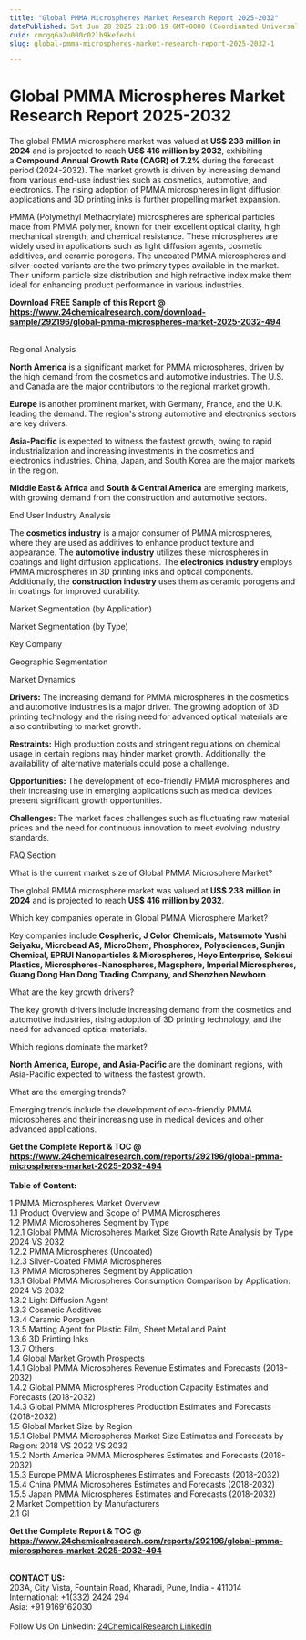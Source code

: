 ```yaml
---
title: "Global PMMA Microspheres Market Research Report 2025-2032"
datePublished: Sat Jun 28 2025 21:00:19 GMT+0000 (Coordinated Universal Time)
cuid: cmcgq6a2u000c02lb9kefecbi
slug: global-pmma-microspheres-market-research-report-2025-2032-1

---
```


# Global PMMA Microspheres Market Research Report 2025-2032

<p>The global PMMA microsphere market was valued at <strong>US$ 238 million in 2024</strong> and is projected to reach <strong>US$ 416 million by 2032</strong>, exhibiting a <strong>Compound Annual Growth Rate (CAGR) of 7.2%</strong> during the forecast period (2024-2032). The market growth is driven by increasing demand from various end-use industries such as cosmetics, automotive, and electronics. The rising adoption of PMMA microspheres in light diffusion applications and 3D printing inks is further propelling market expansion.</p><p>
</p><p>PMMA (Polymethyl Methacrylate) microspheres are spherical particles made from PMMA polymer, known for their excellent optical clarity, high mechanical strength, and chemical resistance. These microspheres are widely used in applications such as light diffusion agents, cosmetic additives, and ceramic porogens. The uncoated PMMA microspheres and silver-coated variants are the two primary types available in the market. Their uniform particle size distribution and high refractive index make them ideal for enhancing product performance in various industries.</p><div><b>Download FREE Sample of this Report @ 
            <a href="https://www.24chemicalresearch.com/download-sample/292196/global-pmma-microspheres-market-2025-2032-494">
            https://www.24chemicalresearch.com/download-sample/292196/global-pmma-microspheres-market-2025-2032-494</a></b></div><br><p>
Regional Analysis</p><p>
</p><p><strong>North America</strong> is a significant market for PMMA microspheres, driven by the high demand from the cosmetics and automotive industries. The U.S. and Canada are the major contributors to the regional market growth.</p><p>
</p><p><strong>Europe</strong> is another prominent market, with Germany, France, and the U.K. leading the demand. The region's strong automotive and electronics sectors are key drivers.</p><p>
</p><p><strong>Asia-Pacific</strong> is expected to witness the fastest growth, owing to rapid industrialization and increasing investments in the cosmetics and electronics industries. China, Japan, and South Korea are the major markets in the region.</p><p>
</p><p><strong>Middle East &amp; Africa</strong> and <strong>South &amp; Central America</strong> are emerging markets, with growing demand from the construction and automotive sectors.</p><p>
End User Industry Analysis</p><p>
</p><p>The <strong>cosmetics industry</strong> is a major consumer of PMMA microspheres, where they are used as additives to enhance product texture and appearance. The <strong>automotive industry</strong> utilizes these microspheres in coatings and light diffusion applications. The <strong>electronics industry</strong> employs PMMA microspheres in 3D printing inks and optical components. Additionally, the <strong>construction industry</strong> uses them as ceramic porogens and in coatings for improved durability.</p><p>
Market Segmentation (by Application)</p><p>
</p><p>
Market Segmentation (by Type)</p><p>
</p><p>
Key Company</p><p>
</p><p>
Geographic Segmentation</p><p>
</p><p>
Market Dynamics</p><p>
</p><p><strong>Drivers:</strong> The increasing demand for PMMA microspheres in the cosmetics and automotive industries is a major driver. The growing adoption of 3D printing technology and the rising need for advanced optical materials are also contributing to market growth.</p><p>
</p><p><strong>Restraints:</strong> High production costs and stringent regulations on chemical usage in certain regions may hinder market growth. Additionally, the availability of alternative materials could pose a challenge.</p><p>
</p><p><strong>Opportunities:</strong> The development of eco-friendly PMMA microspheres and their increasing use in emerging applications such as medical devices present significant growth opportunities.</p><p>
</p><p><strong>Challenges:</strong> The market faces challenges such as fluctuating raw material prices and the need for continuous innovation to meet evolving industry standards.</p><p>
FAQ Section</p><p>
What is the current market size of Global PMMA Microsphere Market?</p><p>
</p><p>The global PMMA microsphere market was valued at <strong>US$ 238 million in 2024</strong> and is projected to reach <strong>US$ 416 million by 2032</strong>.</p><p>
Which key companies operate in Global PMMA Microsphere Market?</p><p>
</p><p>Key companies include <strong>Cospheric, J Color Chemicals, Matsumoto Yushi Seiyaku, Microbead AS, MicroChem, Phosphorex, Polysciences, Sunjin Chemical, EPRUI Nanoparticles &amp; Microspheres, Heyo Enterprise, Sekisui Plastics, Microspheres-Nanospheres, Magsphere, Imperial Microspheres, Guang Dong Han Dong Trading Company, and Shenzhen Newborn</strong>.</p><p>
What are the key growth drivers?</p><p>
</p><p>The key growth drivers include increasing demand from the cosmetics and automotive industries, rising adoption of 3D printing technology, and the need for advanced optical materials.</p><p>
Which regions dominate the market?</p><p>
</p><p><strong>North America, Europe, and Asia-Pacific</strong> are the dominant regions, with Asia-Pacific expected to witness the fastest growth.</p><p>
What are the emerging trends?</p><p>
</p><p>Emerging trends include the development of eco-friendly PMMA microspheres and their increasing use in medical devices and other advanced applications.</p>

<div><b>Get the Complete Report & TOC @ 
            <a href="https://www.24chemicalresearch.com/reports/292196/global-pmma-microspheres-market-2025-2032-494">
            https://www.24chemicalresearch.com/reports/292196/global-pmma-microspheres-market-2025-2032-494</a></b></div><br>
            <b>Table of Content:</b><p>1 PMMA Microspheres Market Overview<br />
    1.1 Product Overview and Scope of PMMA Microspheres<br />
    1.2 PMMA Microspheres Segment by Type<br />
        1.2.1 Global PMMA Microspheres Market Size Growth Rate Analysis by Type 2024 VS 2032<br />
        1.2.2 PMMA Microspheres (Uncoated)<br />
        1.2.3 Silver-Coated PMMA Microspheres<br />
    1.3 PMMA Microspheres Segment by Application<br />
        1.3.1 Global PMMA Microspheres Consumption Comparison by Application: 2024 VS 2032<br />
        1.3.2 Light Diffusion Agent<br />
        1.3.3 Cosmetic Additives<br />
        1.3.4 Ceramic Porogen<br />
        1.3.5 Matting Agent for Plastic Film, Sheet Metal and Paint<br />
        1.3.6 3D Printing Inks<br />
        1.3.7 Others<br />
    1.4 Global Market Growth Prospects<br />
        1.4.1 Global PMMA Microspheres Revenue Estimates and Forecasts (2018-2032)<br />
        1.4.2 Global PMMA Microspheres Production Capacity Estimates and Forecasts (2018-2032)<br />
        1.4.3 Global PMMA Microspheres Production Estimates and Forecasts (2018-2032)<br />
    1.5 Global Market Size by Region<br />
        1.5.1 Global PMMA Microspheres Market Size Estimates and Forecasts by Region: 2018 VS 2022 VS 2032<br />
        1.5.2 North America PMMA Microspheres Estimates and Forecasts (2018-2032)<br />
        1.5.3 Europe PMMA Microspheres Estimates and Forecasts (2018-2032)<br />
        1.5.4 China PMMA Microspheres Estimates and Forecasts (2018-2032)<br />
        1.5.5 Japan PMMA Microspheres Estimates and Forecasts (2018-2032)<br />
2 Market Competition by Manufacturers<br />
    2.1 Gl</p>

<div><b>Get the Complete Report & TOC @ 
            <a href="https://www.24chemicalresearch.com/reports/292196/global-pmma-microspheres-market-2025-2032-494">
            https://www.24chemicalresearch.com/reports/292196/global-pmma-microspheres-market-2025-2032-494</a></b></div><br>

<b>CONTACT US:</b><br>
            203A, City Vista, Fountain Road, Kharadi, Pune, India - 411014<br>
            International: +1(332) 2424 294<br>
            Asia: +91 9169162030 <br><br>
            Follow Us On LinkedIn: <a href="https://www.linkedin.com/company/24chemicalresearch/">24ChemicalResearch LinkedIn</a>